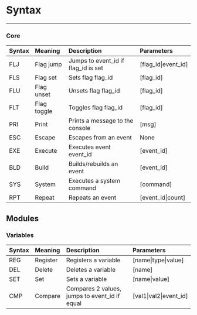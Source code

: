 # Syntax
-----
### Core

| Syntax | Meaning     | Description                         | Parameters          |
|:-------|:------------|:------------------------------------|:--------------------|
| FLJ    | Flag jump   | Jumps to event_id if flag_id is set | [flag_id\|event_id] |
| FLS    | Flag set    | Sets flag flag_id                   | [flag_id]           |
| FLU    | Flag unset  | Unsets flag flag_id                 | [flag_id]           |
| FLT    | Flag toggle | Toggles flag flag_id                | [flag_id]           |
| PRI    | Print       | Prints a message to the console     | [msg]               |
| ESC    | Escape      | Escapes from an event               | None                |
| EXE    | Execute     | Executes event event_id             | [event_id]          |
| BLD    | Build       | Builds/rebuilds an event            | [event_id]          |
| SYS    | System      | Executes a system command           | [command]           |
| RPT    | Repeat      | Repeats an event                    | [event_id\|count]   |

## Modules

### Variables

| Syntax | Meaning  | Description                                   | Parameters             |
|:-------|:---------|:----------------------------------------------|:-----------------------|
| REG    | Register | Registers a variable                          | [name\|type\|value]    |
| DEL    | Delete   | Deletes a variable                            | [name]                 |
| SET    | Set      | Sets a variable                               | [name\|value]          |
| CMP    | Compare  | Compares 2 values, jumps to event_id if equal | [val1\|val2\|event_id] |

